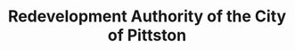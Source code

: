 ---
layout: repo
title: "Redevelopment Authority of the City of Pittston"
id: 14668
permalink: repos/14668/
---